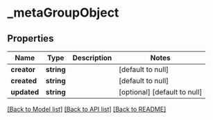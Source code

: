 # _metaGroupObject

## Properties
Name | Type | Description | Notes
------------ | ------------- | ------------- | -------------
**creator** | **string** |  | [default to null]
**created** | **string** |  | [default to null]
**updated** | **string** |  | [optional] [default to null]

[[Back to Model list]](../README.md#documentation-for-models) [[Back to API list]](../README.md#documentation-for-api-endpoints) [[Back to README]](../README.md)


